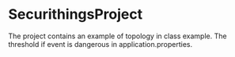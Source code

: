 # SecurithingsProject
The project contains an example of topology in class example.
The threshold if event is dangerous in application.properties.
